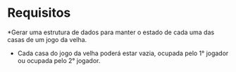 # Requisitos

*Gerar  uma estrutura  de dados  para manter  o estado de cada uma das casas de um jogo da velha.

* Cada casa do jogo da velha poderá estar vazia, ocupada pelo 1° jogador ou ocupada pelo 2° jogador.
